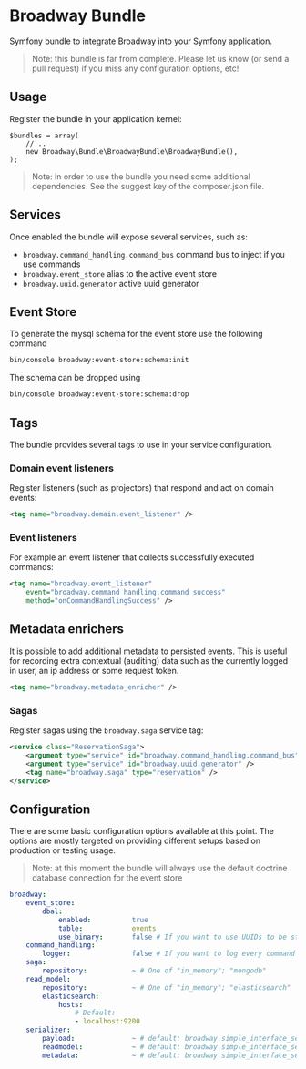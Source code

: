 Broadway Bundle
===============

Symfony bundle to integrate Broadway into your Symfony application.

> Note: this bundle is far from complete. Please let us know (or send a pull
> request) if you miss any configuration options, etc!

## Usage

Register the bundle in your application kernel:

```
$bundles = array(
    // ..
    new Broadway\Bundle\BroadwayBundle\BroadwayBundle(),
);

```

> Note: in order to use the bundle you need some additional dependencies. See
> the suggest key of the composer.json file.

## Services

Once enabled the bundle will expose several services, such as:

- `broadway.command_handling.command_bus` command bus to inject if you use commands
- `broadway.event_store` alias to the active event store
- `broadway.uuid.generator` active uuid generator

## Event Store

To generate the mysql schema for the event store use the following command

```bash
bin/console broadway:event-store:schema:init
```

The schema can be dropped using

```bash
bin/console broadway:event-store:schema:drop
```

## Tags

The bundle provides several tags to use in your service configuration.

### Domain event listeners

Register listeners (such as projectors) that respond and act on domain events:

```xml
<tag name="broadway.domain.event_listener" />
```

### Event listeners

For example an event listener that collects successfully executed commands:

```xml
<tag name="broadway.event_listener"
    event="broadway.command_handling.command_success"
    method="onCommandHandlingSuccess" />
```

## Metadata enrichers

It is possible to add additional metadata to persisted events. This is useful
for recording extra contextual (auditing) data such as the currently logged in
user, an ip address or some request token.

```xml
<tag name="broadway.metadata_enricher" />
```

### Sagas

Register sagas using the `broadway.saga` service tag:
 
```xml
<service class="ReservationSaga">
    <argument type="service" id="broadway.command_handling.command_bus" />
    <argument type="service" id="broadway.uuid.generator" />
    <tag name="broadway.saga" type="reservation" />
</service>
```

## Configuration

There are some basic configuration options available at this point. The
options are mostly targeted on providing different setups based on production
or testing usage.

> Note: at this moment the bundle will always use the default doctrine database
> connection for the event store

```yml
broadway:
    event_store:
        dbal:
            enabled:          true
            table:            events
            use_binary:       false # If you want to use UUIDs to be stored as BINARY(16), required DBAL >= 2.5.0
    command_handling:
        logger:               false # If you want to log every command handled, provide the logger's service id here (e.g. "logger")
    saga:
        repository:           ~ # One of "in_memory"; "mongodb"
    read_model:
        repository:           ~ # One of "in_memory"; "elasticsearch"
        elasticsearch:
            hosts:
                # Default:
                - localhost:9200
    serializer:
        payload:              ~ # default: broadway.simple_interface_serializer
        readmodel:            ~ # default: broadway.simple_interface_serializer
        metadata:             ~ # default: broadway.simple_interface_serializer
```
